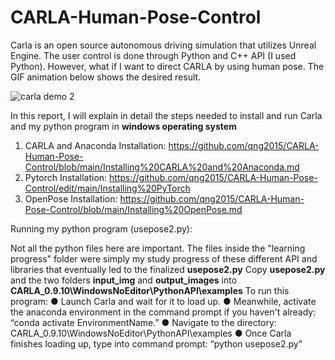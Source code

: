 # CARLA-Human-Pose-Control
Carla is an open source autonomous driving simulation that utilizes Unreal Engine. The user control is done through Python and C++ API (I used Python). However, what if I want to direct CARLA by using human pose. The GIF animation below shows the desired result.

![carla demo 2](https://user-images.githubusercontent.com/60516143/130524752-5bbe301a-4c64-4288-aa7c-51baf4955a6a.gif)

In this report, I will explain in detail the steps needed to install and run Carla and my python program in **windows operating system**
1) CARLA and Anaconda Installation: https://github.com/qng2015/CARLA-Human-Pose-Control/blob/main/Installing%20CARLA%20and%20Anaconda.md
2) Pytorch Installation: https://github.com/qng2015/CARLA-Human-Pose-Control/edit/main/Installing%20PyTorch
3) OpenPose Installation: https://github.com/qng2015/CARLA-Human-Pose-Control/blob/main/Installing%20OpenPose.md

Running my python program (usepose2.py):

Not all the python files here are important. The files inside the "learning progress" folder were simply my study progress of these different API and libraries that eventually led to the finalized **usepose2.py**
Copy **usepose2.py** and the two folders **input_img** and **output_images** into **CARLA_0.9.10\WindowsNoEditor\PythonAPI\examples**
To run this program:
●	Launch Carla and wait for it to load up. 
●	Meanwhile, activate the anaconda environment in the command prompt if you haven't already: “conda activate EnvironmentName.”
●	Navigate to the directory: CARLA_0.9.10\WindowsNoEditor\PythonAPI\examples 
●	Once Carla finishes loading up, type into command prompt:  “python usepose2.py”
